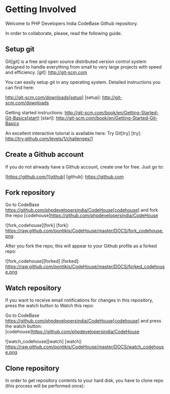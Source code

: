 Getting Involved
================

Welcome to PHP Developers India CodeBase Github repository.

In order to collaborate, please, read the following guide.

Setup git
---------

Git[git] is a free and open source distributed version control system designed to handle everything from small to very large projects with speed and efficiency.
[git]: http://git-scm.com

You can easily setup git in any operating system. Detailed instructions you can find here:

http://git-scm.com/downloads[setup]
[setup]: http://git-scm.com/downloads

Getting started instructions: http://git-scm.com/book/en/Getting-Started-Git-Basics[start]
[start]: http://git-scm.com/book/en/Getting-Started-Git-Basics

An excellent interactive tutorial is available here: Try Git[try]
[try]: http://try.github.com/levels/1/challenges/1

Create a Github account
------------------------

If you do not alrwady have a Github account, create one for free. Just go to:

[https://github.com/][github]
[github]: https://github.com


Fork repository
---------------

Go to CodeBase https://github.com/phpdevelopersindia/CodeHouse[codehouse] and fork the repo
[codehouse]https://github.com/phpdevelopersindia/CodeHouse

![fork_codehouse][fork]
[fork]: https://raw.github.com/pontikis/CodeHouse/master/DOCS/fork_codehouse.png


After you fork the repo, this will appear to your Github profile as a forked repo:

![fork_codehouse][forked]
[forked]: https://raw.github.com/pontikis/CodeHouse/master/DOCS/forked_codehouse.png


Watch repository
---------------

If you want to receive email notifications for changes in this repository, press the watch button to Watch this repo:

Go to CodeBase https://github.com/phpdevelopersindia/CodeHouse[codehouse] and press the watch button:
[codehouse]https://github.com/phpdevelopersindia/CodeHouse

![watch_codehouse][watch]
[watch]: https://raw.github.com/pontikis/CodeHouse/master/DOCS/watch_codehouse.png


Clone repository
---------------

In order to get repository contents to your hard disk, you have to clone repo (this process will be performed once):


